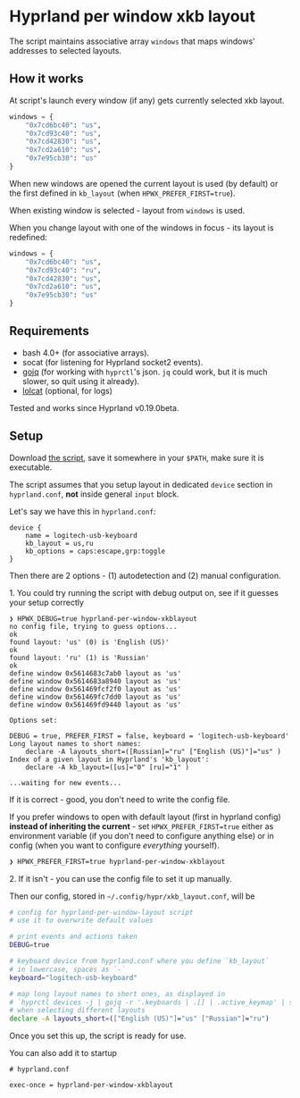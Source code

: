 # Hyprland per window xkb layout

The script maintains associative array `windows` that maps windows' addresses to selected layouts.

## How it works

At script's launch every window (if any) gets currently selected xkb layout.

```python
windows = {
    "0x7cd6bc40": "us",
    "0x7cd93c40": "us",
    "0x7cd42830": "us",
    "0x7cd2a610": "us",
    "0x7e95cb30": "us"
}
```

When new windows are opened the current layout is used (by default) or the first defined in `kb_layout` (when `HPWX_PREFER_FIRST=true`).

When existing window is selected - layout from `windows` is used.

When you change layout with one of the windows in focus - its layout is redefined:


```python
windows = {
    "0x7cd6bc40": "us",
    "0x7cd93c40": "ru",
    "0x7cd42830": "us",
    "0x7cd2a610": "us",
    "0x7e95cb30": "us"
}
```

## Requirements

* bash 4.0+ (for associative arrays).
* socat (for listening for Hyprland socket2 events).
* [gojq](https://github.com/itchyny/gojq) (for working with `hyprctl`'s json. `jq` could work, but it is much slower, so quit using it already).
* [lolcat](https://github.com/jaseg/lolcat) (optional, for logs)

Tested and works since Hyprland v0.19.0beta.

## Setup

Download [the script](./hyprland-per-window-xkblayout), save it somewhere in your `$PATH`, make sure it is executable.

The script assumes that you setup layout in dedicated `device` section in `hyprland.conf`, **not** inside general `input` block.

Let's say we have this in `hyprland.conf`:

```
device {
    name = logitech-usb-keyboard
    kb_layout = us,ru
    kb_options = caps:escape,grp:toggle
}
```

Then there are 2 options - (1) autodetection and (2) manual configuration.

1\. You could try running the script with debug output on, see if it guesses your setup correctly

```
❯ HPWX_DEBUG=true hyprland-per-window-xkblayout
no config file, trying to guess options...
ok
found layout: 'us' (0) is 'English (US)'
ok
found layout: 'ru' (1) is 'Russian'
ok
define window 0x5614683c7ab0 layout as 'us'
define window 0x5614683a8940 layout as 'us'
define window 0x561469fcf2f0 layout as 'us'
define window 0x561469fc7dd0 layout as 'us'
define window 0x561469fd9440 layout as 'us'

Options set:

DEBUG = true, PREFER_FIRST = false, keyboard = 'logitech-usb-keyboard'
Long layout names to short names:
    declare -A layouts_short=([Russian]="ru" ["English (US)"]="us" )
Index of a given layout in Hyprland's 'kb_layout':
    declare -A kb_layout=([us]="0" [ru]="1" )

...waiting for new events...
```

If it is correct - good, you don't need to write the config file.

If you prefer windows to open with default layout (first in hyprland config) **instead of
inheriting the current** - set `HPWX_PREFER_FIRST=true` either as environment variable
(if you don't need to configure anything else) or in config (when you want to
configure _everything_ yourself).

```sh
❯ HPWX_PREFER_FIRST=true hyprland-per-window-xkblayout
```

2\. If it isn't - you can use the config file to set it up manually.

Then our config, stored in `~/.config/hypr/xkb_layout.conf`, will be

```sh
# config for hyprland-per-window-layout script
# use it to overwrite default values

# print events and actions taken
DEBUG=true

# keyboard device from hyprland.conf where you define `kb_layout`
# in lowercase, spaces as `-`
keyboard="logitech-usb-keyboard"

# map long layout names to short ones, as displayed in
# `hyprctl devices -j | gojq -r '.keyboards | .[] | .active_keymap' | sort -u`
# when selecting different layouts
declare -A layouts_short=(["English (US)"]="us" ["Russian"]="ru")
```

Once you set this up, the script is ready for use.

You can also add it to startup

```
# hyprland.conf

exec-once = hyprland-per-window-xkblayout
```
